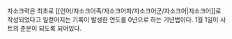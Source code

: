 자소크력은 최초로 [[언어/자소크어족/자소크어파/자소크어군/자소크어|자소크어]]로 작성되었다고 일컫어지는 기록이 발생한 연도를 0년으로 하는 기년법이다. 1월 1일이 사트의 춘분이 되도록 되어있다.